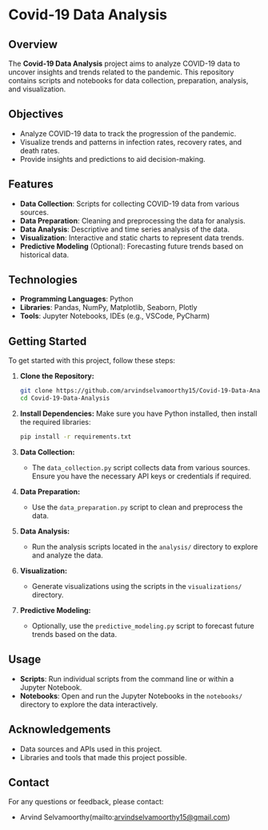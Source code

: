 # Covid-19 Data Analysis

## Overview

The **Covid-19 Data Analysis** project aims to analyze COVID-19 data to uncover insights and trends related to the pandemic. This repository contains scripts and notebooks for data collection, preparation, analysis, and visualization.

## Objectives

- Analyze COVID-19 data to track the progression of the pandemic.
- Visualize trends and patterns in infection rates, recovery rates, and death rates.
- Provide insights and predictions to aid decision-making.

## Features

- **Data Collection**: Scripts for collecting COVID-19 data from various sources.
- **Data Preparation**: Cleaning and preprocessing the data for analysis.
- **Data Analysis**: Descriptive and time series analysis of the data.
- **Visualization**: Interactive and static charts to represent data trends.
- **Predictive Modeling** (Optional): Forecasting future trends based on historical data.

## Technologies

- **Programming Languages**: Python
- **Libraries**: Pandas, NumPy, Matplotlib, Seaborn, Plotly
- **Tools**: Jupyter Notebooks, IDEs (e.g., VSCode, PyCharm)

## Getting Started

To get started with this project, follow these steps:

1. **Clone the Repository:**
   ```bash
   git clone https://github.com/arvindselvamoorthy15/Covid-19-Data-Analysis.git
   cd Covid-19-Data-Analysis
2. **Install Dependencies:**
   Make sure you have Python installed, then install the required libraries:
   ```bash
   pip install -r requirements.txt
3. **Data Collection:**
   - The `data_collection.py` script collects data from various sources. Ensure you have the necessary API keys or credentials if required.

4. **Data Preparation:**
   - Use the `data_preparation.py` script to clean and preprocess the data.

5. **Data Analysis:**
   - Run the analysis scripts located in the `analysis/` directory to explore and analyze the data.

6. **Visualization:**
   - Generate visualizations using the scripts in the `visualizations/` directory.

7. **Predictive Modeling:**
   - Optionally, use the `predictive_modeling.py` script to forecast future trends based on the data.

## Usage

- **Scripts**: Run individual scripts from the command line or within a Jupyter Notebook.
- **Notebooks**: Open and run the Jupyter Notebooks in the `notebooks/` directory to explore the data interactively.


## Acknowledgements

- Data sources and APIs used in this project.
- Libraries and tools that made this project possible.

## Contact

For any questions or feedback, please contact:
- Arvind Selvamoorthy(mailto:arvindselvamoorthy15@gmail.com)

